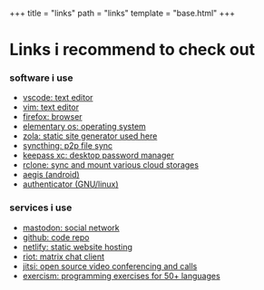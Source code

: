 +++
title = "links"
path = "links"
template = "base.html"
+++

# Links i recommend to check out

### software i use

- [vscode: text editor](https://code.visualstudio.com/)
- [vim: text editor](https://www.vim.org/)
- [firefox: browser](https://firefox.com)
- [elementary os: operating system](https://elementary.io)
- [zola: static site generator used here](https://www.getzola.org)
- [syncthing: p2p file sync](https://syncthing.net/)
- [keepass xc: desktop password manager](https://keepassxc.org/)
- [rclone: sync and mount various cloud storages](https://rclone.org/)
- [aegis (android)](https://github.com/beemdevelopment/Aegis)
- [authenticator (GNU/linux)](https://gitlab.gnome.org/World/Authenticator)

### services i use

- [mastodon: social network](https://joinmastodon.org/)
- [github: code repo](https://github.com)
- [netlify: static website hosting](https://www.netlify.com/)
- [riot: matrix chat client](https://riot.im)
- [jitsi: open source video conferencing and calls](https://jitsi.org/)
- [exercism: programming exercises for 50+ languages](https://exercism.io)
